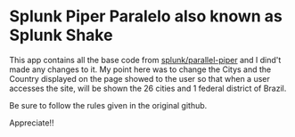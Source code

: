 # Splunk Piper Paralelo also known as Splunk Shake

This app contains all the base code from [splunk/parallel-piper](https://github.com/splunk/parallel-piper) and I dind't made any changes to it. My point here was to change the Citys and the Country displayed on the page showed to the user so that when a user accesses the site, will be shown the 26 cities and 1 federal district of Brazil.

Be sure to follow the rules given in the original github.

Appreciate!!
